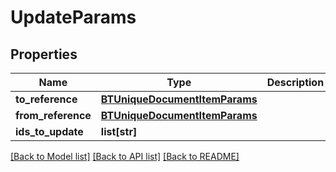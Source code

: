 # UpdateParams

## Properties
Name | Type | Description | Notes
------------ | ------------- | ------------- | -------------
**to_reference** | [**BTUniqueDocumentItemParams**](BTUniqueDocumentItemParams.md) |  | [optional] 
**from_reference** | [**BTUniqueDocumentItemParams**](BTUniqueDocumentItemParams.md) |  | [optional] 
**ids_to_update** | **list[str]** |  | [optional] 

[[Back to Model list]](../README.md#documentation-for-models) [[Back to API list]](../README.md#documentation-for-api-endpoints) [[Back to README]](../README.md)


